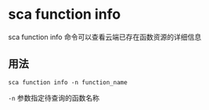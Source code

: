 # sca function info

sca function info 命令可以查看云端已存在函数资源的详细信息

## 用法

`sca function info -n function_name`

`-n` 参数指定待查询的函数名称